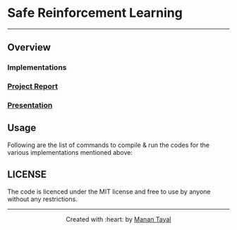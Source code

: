 # Safe Reinforcement Learning

***

## Overview


### Implementations 



### [Project Report]()

### [Presentation]()

## Usage

Following are the list of commands to compile \& run the codes for the various implementations mentioned above:


## LICENSE

The code is licenced under the MIT license and free to use by anyone without any restrictions.

***

<p align='center'>Created with :heart: by <a href="https://github.com/tayalmanan28">Manan Tayal</a> </p>
